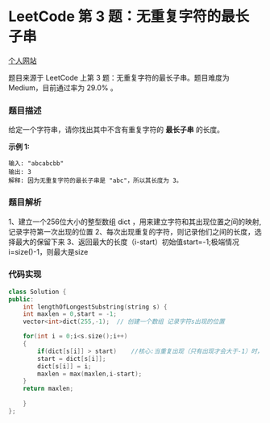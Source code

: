 # LeetCode 第 3 题：无重复字符的最长子串

[个人网站](http://lgg2018.com)

题目来源于 LeetCode 上第 3 题：无重复字符的最长子串。题目难度为 Medium，目前通过率为 29.0% 。

### 题目描述

给定一个字符串，请你找出其中不含有重复字符的 **最长子串** 的长度。

**示例 1:**

```
输入: "abcabcbb"
输出: 3 
解释: 因为无重复字符的最长子串是 "abc"，所以其长度为 3。
```

### 题目解析

1、建立一个256位大小的整型数组 dict ，用来建立字符和其出现位置之间的映射,记录字符第一次出现的位置
2、每次出现重复的字符，则记录他们之间的长度，选择最大的保留下来
3、返回最大的长度（i-start）初始值start=-1;极端情况i=size()-1，则最大是size

### 代码实现

```c++
class Solution {
public:
    int lengthOfLongestSubstring(string s) {	
	int maxlen = 0,start = -1;
	vector<int>dict(255,-1);  // 创建一个数组 记录字符s出现的位置

	for(int i = 0;i<s.size();i++)
	{
	    if(dict[s[i]] > start)    //核心:当重复出现（只有出现才会大于-1）时，出现过的记录在dict里
		start = dict[s[i]];
	    dict[s[i]] = i;
	    maxlen = max(maxlen,i-start);
	}
	return maxlen;
        
    }
};
```

